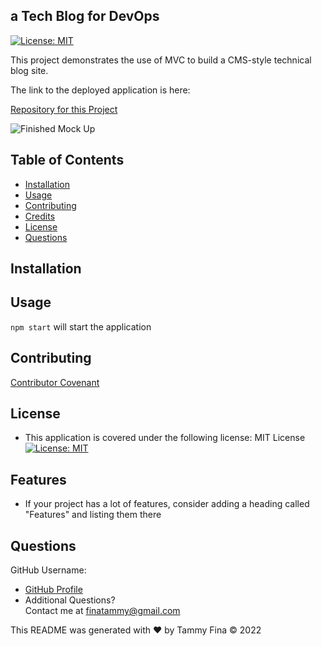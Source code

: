  
##  a Tech Blog for DevOps
 [![License: MIT](https://img.shields.io/badge/License-MIT-yellow.svg)](https://opensource.org/licenses/MIT)

This project demonstrates the use of MVC to build a CMS-style technical blog site.  

The link to the deployed application is here:

[Repository for this Project](https://github.com/trfina/tech-blog)

![Finished Mock Up](./public/images/tech-blog-screen.png)

## Table of Contents
* [Installation](#installation)
* [Usage](#usage)
* [Contributing](#contributing)
* [Credits](#credits)
* [License](#license)
* [Questions](#questions)

## Installation


## Usage
`npm start` will start the application

## Contributing
[Contributor Covenant](https://www.contributor-covenant.org/) 
    
## License
- This application is covered under the following license: MIT License
  [![License: MIT](https://img.shields.io/badge/License-MIT-yellow.svg)](https://opensource.org/licenses/MIT)

## Features

- If your project has a lot of features, consider adding a heading called "Features" and listing them there

## Questions

GitHub Username:
  
- [GitHub Profile](https://github.com/trfina)
- Additional Questions?  
Contact me at finatammy@gmail.com

 This README was generated with ❤️ by Tammy Fina © 2022
